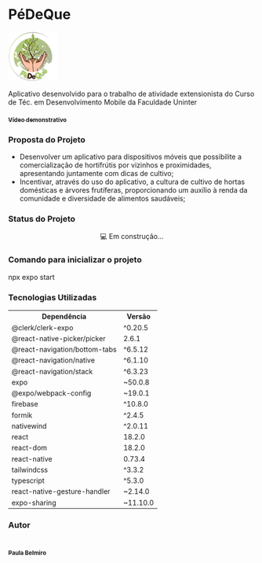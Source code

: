 <h1>PéDeQue</h1> 
<img src="https://github.com/paulabelmiro/PeDeQue/blob/main/assets/icon.png" width="100px"/>
<p>Aplicativo desenvolvido para o trabalho de atividade extensionista do Curso de Téc. em Desenvolvimento Mobile da Faculdade Uninter</p>
<a href="https://youtu.be/rNZvycVfVZI"><sub><b>Vídeo demonstrativo</b></sub></a>


<h3>Proposta do Projeto</h3>
<ul>
<li>Desenvolver um aplicativo para dispositivos móveis que possibilite a comercialização de hortifrútis por vizinhos e proximidades, apresentando juntamente com dicas de cultivo;</li>
<li>Incentivar, através do uso do aplicativo, a cultura de cultivo de hortas domésticas e árvores frutíferas, proporcionando um auxílio à renda da comunidade e diversidade de alimentos saudáveis;</li>
</ul>


<h3>Status do Projeto</h3>
<p align="center"> 💻 Em construção... </p>

<h3>Comando para inicializar o projeto</h3>
<p>npx expo start</p>

<h3>Tecnologias Utilizadas</h3>

<table>
<tr>
	<th>Dependência</th>
	<th>Versão</th>
</tr>
  <tr>
	<td>@clerk/clerk-expo</td>
	<td>^0.20.5</td>
</tr>
   <tr>
	<td>@react-native-picker/picker</td>
	<td>2.6.1</td>
</tr>
     <tr>
	<td>@react-navigation/bottom-tabs</td>
	<td>^6.5.12</td>
</tr>
       <tr>
	<td>@react-navigation/native</td>
	<td>^6.1.10</td>
</tr>
         <tr>
	<td>@react-navigation/stack</td>
	<td>^6.3.23</td>
</tr>
     <tr>
	<td>expo</td>
	<td>~50.0.8</td>
</tr>
   <tr>
	<td>@expo/webpack-config</td>
	<td>~19.0.1</td>
</tr>
  <tr>
	<td>firebase</td>
	<td>^10.8.0</td>
</tr>
  <tr>
	<td>formik</td>
	<td>^2.4.5</td>
</tr>
  <tr>
	<td>nativewind</td>
	<td>^2.0.11</td>
</tr>
<tr>
	<td>react</td>
	<td>18.2.0</td>
</tr>
<tr>
	<td>react-dom</td>
	<td>18.2.0</td>
</tr>
<tr>
	<td>react-native</td>
	<td>0.73.4</td>
</tr>
<tr>
	<td>tailwindcss</td>
	<td>^3.3.2</td>
</tr>
<tr>
	<td>typescript</td>
	<td>^5.3.0</td>
</tr>
<tr>
	<td>react-native-gesture-handler</td>
	<td>~2.14.0</td>
</tr>
<tr>
	<td>expo-sharing</td>
	<td>~11.10.0</td>
</tr>
</table>

<h3>Autor</h3>

<a href="https://www.linkedin.com/in/paulacbelmiro/">
 <img style="border-radius: 50%;" src="https://avatars.githubusercontent.com/u/103264615?v=4" width="100px;" alt=""/>
 <br />
 <sub><b>Paula Belmiro</b></sub></a> <a href="https://www.instagram.com/paulynhabelmiro/" title="Instagram"></a>
